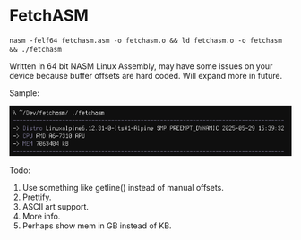 # FetchASM
```
nasm -felf64 fetchasm.asm -o fetchasm.o && ld fetchasm.o -o fetchasm && ./fetchasm
```
Written in 64 bit NASM Linux Assembly, may have some issues on your device because buffer offsets are hard coded.
Will expand more in future.

Sample:


![alt text](https://raw.githubusercontent.com/TripleRestriction/FetchASM/refs/heads/main/sample.png)



Todo:
1) Use something like getline() instead of manual offsets.
2) Prettify.
3) ASCII art support.
4) More info.
5) Perhaps show mem in GB instead of KB.
